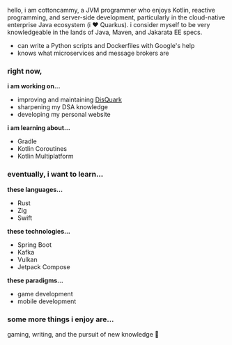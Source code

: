 hello, i am cottoncammy, a JVM programmer who enjoys Kotlin, reactive programming, and server-side development, particularly in the cloud-native enterprise Java ecosystem (i :heart: Quarkus). i consider myself to be very knowledgeable in the lands of Java, Maven, and Jakarata EE specs. 

* can write a Python scripts and Dockerfiles with Google's help
* knows what microservices and message brokers are

### right now,

**i am working on...**
* improving and maintaining [DisQuark](https://github.com/cottoncammy/disquark)
* sharpening my DSA knowledge
* developing my personal website

**i am learning about...**
* Gradle
* Kotlin Coroutines
* Kotlin Multiplatform

### eventually, i want to learn...

**these languages...**
* Rust
* Zig
* Swift

**these technologies...**
* Spring Boot
* Kafka
* Vulkan
* Jetpack Compose

**these paradigms...**
* game development
* mobile development

### some more things i enjoy are...

gaming, writing, and the pursuit of new knowledge :moyai:
